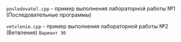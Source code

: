 `posledovatel.cpp` - пример выполнения лабораторной работы №1 (Последовательные программы)

`vetvlenie.cpp` - пример выполнения лабораторной работы №2 (Ветвления) `Вариант 30`